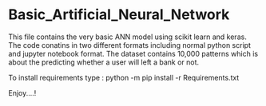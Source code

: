 # Basic_Artificial_Neural_Network

This file contains the very basic ANN model using scikit learn and keras. The code conatins in two different formats including normal python script and jupyter notebook format.
The dataset contains 10,000 patterns which is about the predicting whether a user will left a bank or not.

To install requirements type : python -m pip install -r Requirements.txt

Enjoy....!
